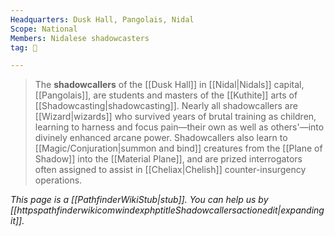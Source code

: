 ```yaml
---
Headquarters: Dusk Hall, Pangolais, Nidal
Scope: National
Members: Nidalese shadowcasters
tag: 👥

---
```


> The **shadowcallers** of the [[Dusk Hall]] in [[Nidal|Nidals]] capital, [[Pangolais]], are students and masters of the [[Kuthite]] arts of [[Shadowcasting|shadowcasting]]. Nearly all shadowcallers are [[Wizard|wizards]] who survived years of brutal training as children, learning to harness and focus pain—their own as well as others'—into divinely enhanced arcane power. Shadowcallers also learn to [[Magic/Conjuration|summon and bind]] creatures from the [[Plane of Shadow]] into the [[Material Plane]], and are prized interrogators often assigned to assist in [[Cheliax|Chelish]] counter-insurgency operations.



*This page is a [[PathfinderWikiStub|stub]]. You can help us by [[httpspathfinderwikicomwindexphptitleShadowcallersactionedit|expanding it]].*









